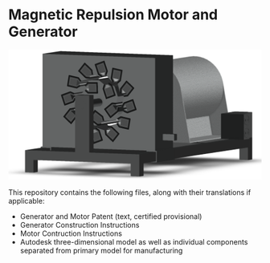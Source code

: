 # Magnetic Repulsion Motor and Generator

![Bannon Maher Magnetic Repulsion Generator](bannon_maher_magnetic_repulsion_generator.png)

This repository contains the following files, along with their translations if applicable:
- Generator and Motor Patent (text, certified provisional)
- Generator Construction Instructions
- Motor Contruction Instructions
- Autodesk three-dimensional model as well as individual components separated from primary model for manufacturing
